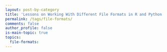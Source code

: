 ```yaml
---
layout: post-by-category
title: 'Lessons on Working With Different File Formats in R and Python'
permalink: /tags/file-formats/
comments: false
author_profile: false
is-main-topic: true
topics:
  file-formats:
---
```

